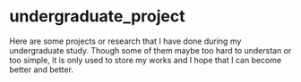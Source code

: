 # undergraduate_project


Here are some projects or research that I have done during my undergraduate study. Though some of them maybe too hard to understan or 
too simple, it is only used to store my works and I hope that I can become better and better.
